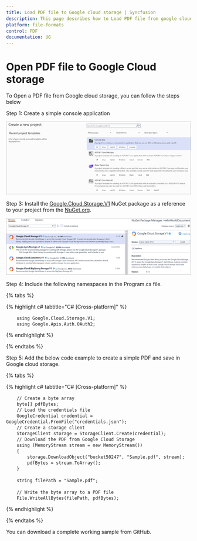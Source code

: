 ```yaml
---
title: Load PDF file to Google cloud storage | Syncfusion
description: This page describes how to Load PDF file from google cloud storage in C#  using Syncfusion .NET PDF library.
platform: file-formats
control: PDF
documentation: UG
---
```

# Open PDF file to Google Cloud storage

To Open a PDF file from Google cloud storage, you can follow the steps below


Step 1: Create a simple console application

![Project configuration window](Open-PDF-Images/Console-Application.png)

Step 3: Install the [Google.Cloud.Storage.V1](https://www.nuget.org/packages/Google.Cloud.Storage.V1) NuGet package as a reference to your project from the [NuGet.org](https://www.nuget.org/).

![NuGet package installation](Open-PDF-Images/Google.Cloud.Storage.V1-nuget.png)


Step 4: Include the following namespaces in the Program.cs file.

{% tabs %}

{% highlight c# tabtitle="C# [Cross-platform]" %}

        using Google.Cloud.Storage.V1;
        using Google.Apis.Auth.OAuth2;

{% endhighlight %}

{% endtabs %}


Step 5: Add the below code example to create a simple PDF and save in Google cloud storage.

{% tabs %}

{% highlight c# tabtitle="C# [Cross-platform]" %}

        // Create a byte array
        byte[] pdfBytes;
        // Load the credentials file
        GoogleCredential credential = GoogleCredential.FromFile("credentials.json");
        // Create a storage client
        StorageClient storage = StorageClient.Create(credential);
        // Download the PDF from Google Cloud Storage
        using (MemoryStream stream = new MemoryStream())
        {
            storage.DownloadObject("bucket50247", "Sample.pdf", stream);
            pdfBytes = stream.ToArray();
        }

        string filePath = "Sample.pdf";

        // Write the byte array to a PDF file
        File.WriteAllBytes(filePath, pdfBytes);

{% endhighlight %}

{% endtabs %}

You can download a complete working sample from GitHub.

